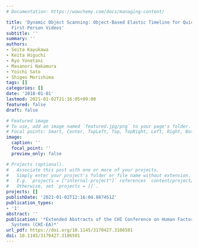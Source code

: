 ```yaml
---
# Documentation: https://wowchemy.com/docs/managing-content/

title: 'Dynamic Object Scanning: Object-Based Elastic Timeline for Quickly Browsing
  First-Person Videos'
subtitle: ''
summary: ''
authors:
- Seita Kayukawa
- Keita Higuchi
- Ryo Yonetani
- Masanori Nakamura
- Yoichi Sato
- Shigeo Morishima
tags: []
categories: []
date: '2018-01-01'
lastmod: 2021-01-02T21:16:05+09:00
featured: false
draft: false

# Featured image
# To use, add an image named `featured.jpg/png` to your page's folder.
# Focal points: Smart, Center, TopLeft, Top, TopRight, Left, Right, BottomLeft, Bottom, BottomRight.
image:
  caption: ''
  focal_point: ''
  preview_only: false

# Projects (optional).
#   Associate this post with one or more of your projects.
#   Simply enter your project's folder or file name without extension.
#   E.g. `projects = ["internal-project"]` references `content/project/deep-learning/index.md`.
#   Otherwise, set `projects = []`.
projects: []
publishDate: '2021-01-02T12:16:04.887451Z'
publication_types:
- '1'
abstract: ''
publication: '*Extended Abstracts of the CHI Conference on Human Factors in Computing
  Systems (CHI-EA)*'
url_pdf: https://doi.org/10.1145/3170427.3186501
doi: 10.1145/3170427.3186501
---
```

